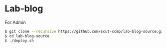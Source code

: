 # Lab-blog
For Admin

```bash
$ git clone --recursive https://github.com/scut-ccmp/lab-blog-source.git
$ cd lab-blog-source
$ ./deploy.sh
```
